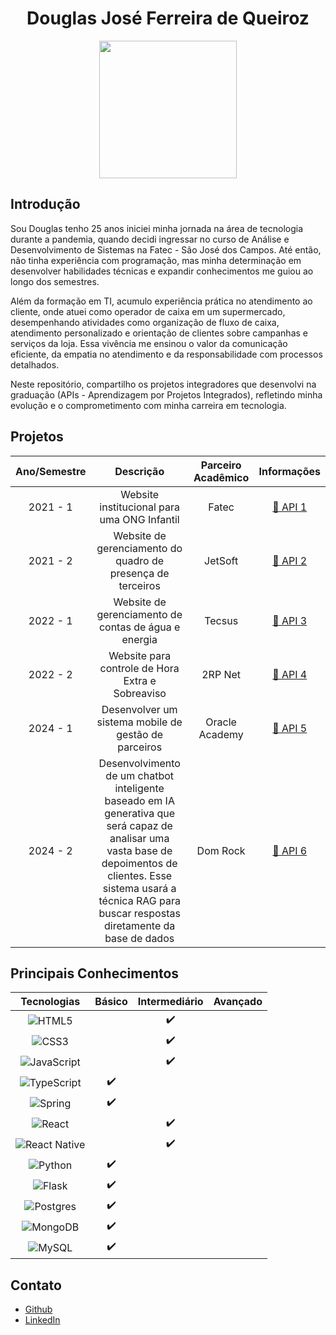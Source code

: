 <h1 align="center"> Douglas José Ferreira de Queiroz </h1>

<p align="center">
<img src="https://github.com/user-attachments/assets/bcd4b3f2-4d7b-464d-8dea-4f2e5524f85f" width="220">  
</p>


## Introdução

Sou Douglas tenho 25 anos iniciei minha jornada na área de tecnologia durante a pandemia, quando decidi ingressar no curso de Análise e Desenvolvimento de Sistemas na Fatec - São José dos Campos. Até então, não tinha experiência com programação, mas minha determinação em desenvolver habilidades técnicas e expandir conhecimentos me guiou ao longo dos semestres.

Além da formação em TI, acumulo experiência prática no atendimento ao cliente, onde atuei como operador de caixa em um supermercado, desempenhando atividades como organização de fluxo de caixa, atendimento personalizado e orientação de clientes sobre campanhas e serviços da loja. Essa vivência me ensinou o valor da comunicação eficiente, da empatia no atendimento e da responsabilidade com processos detalhados.

Neste repositório, compartilho os projetos integradores que desenvolvi na graduação (APIs - Aprendizagem por Projetos Integrados), refletindo minha evolução e o comprometimento com minha carreira em tecnologia.

## Projetos
<div id="projetos" text-align="center">

| Ano/Semestre |                          Descrição                          | Parceiro Acadêmico |                              Informações                               |
| :----------: | :---------------------------------------------------------: | :----------------: | :--------------------------------------------------------------------: |
|   2021 - 1   | Website institucional para uma ONG Infantil                 |       Fatec        | [📑 API 1](https://github.com/douglaswe/portfolio-TG/blob/main/API-1.md) |
|   2021 - 2   | Website de gerenciamento do quadro de presença de terceiros |      JetSoft       |                     [📑 API 2](https://github.com/douglaswe/portfolio-TG/blob/main/API-2.md)                     |
|   2022 - 1   |    Website de gerenciamento de contas de água e energia     |       Tecsus       |                     [📑 API 3](https://github.com/douglaswe/portfolio-TG/blob/main/API-3.md)                     |
|   2022 - 2   |      Website para controle de Hora Extra e Sobreaviso       |      2RP Net       |                     [📑 API 4](https://github.com/douglaswe/portfolio-TG/blob/main/API-4.md)                     |
|   2024 - 1   | Desenvolver um sistema mobile de gestão de parceiros        |   Oracle Academy   |                     [📑 API 5](https://github.com/douglaswe/portfolio-TG/blob/main/API-5.md)                     |
|   2024 - 2   |Desenvolvimento de um chatbot inteligente baseado em IA generativa que será capaz de analisar uma vasta base de depoimentos de clientes. Esse sistema usará a técnica RAG para buscar respostas diretamente da base de dados|Dom Rock|[📑 API 6]()|

## Principais Conhecimentos

|                                                         Tecnologias                                                          | Básico | Intermediário | Avançado |
| :--------------------------------------------------------------------------------------------------------------------------: | :----: | :-----------: | :------: |
|          ![HTML5](https://img.shields.io/badge/html5-%23E34F26.svg?style=for-the-badge&logo=html5&logoColor=white)           |        |       ✔️       |          |
|            ![CSS3](https://img.shields.io/badge/css3-%231572B6.svg?style=for-the-badge&logo=css3&logoColor=white)            |        |       ✔️       |          |
| ![JavaScript](https://img.shields.io/badge/javascript-%23323330.svg?style=for-the-badge&logo=javascript&logoColor=%23F7DF1E) |        |       ✔️       |          |
|   ![TypeScript](https://img.shields.io/badge/typescript-%23007ACC.svg?style=for-the-badge&logo=typescript&logoColor=white)   |   ✔️   |               |          |
|         ![Spring](https://img.shields.io/badge/spring-%236DB33F.svg?style=for-the-badge&logo=spring&logoColor=white)         |   ✔️   |               |          |
|        ![React](https://img.shields.io/badge/react-%2320232a.svg?style=for-the-badge&logo=react&logoColor=%2361DAFB)         |        |      ✔️       |          |
| ![React Native](https://img.shields.io/badge/react_native-%2320232a.svg?style=for-the-badge&logo=react&logoColor=%2361DAFB)  |        |       ✔️       |          |
|            ![Python](https://img.shields.io/badge/python-3670A0?style=for-the-badge&logo=python&logoColor=ffdd54)            |   ✔️    |               |          |
|            ![Flask](https://img.shields.io/badge/flask-%23000.svg?style=for-the-badge&logo=flask&logoColor=white)            |   ✔️    |               |          |
|     ![Postgres](https://img.shields.io/badge/postgres-%23316192.svg?style=for-the-badge&logo=postgresql&logoColor=white)     |   ✔️    |               |          |
|       ![MongoDB](https://img.shields.io/badge/MongoDB-%234ea94b.svg?style=for-the-badge&logo=mongodb&logoColor=white)        |   ✔️    |               |          |
|            ![MySQL](https://img.shields.io/badge/mysql-%2300f.svg?style=for-the-badge&logo=mysql&logoColor=white)            |   ✔️    |               |          |

## Contato

* [Github](https://github.com/douglaswe)
* [LinkedIn](https://www.linkedin.com/in/douglas-queiroz-3b9a72212/)

